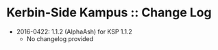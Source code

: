 # Kerbin-Side Kampus :: Change Log

* 2016-0422: 1.1.2 (AlphaAsh) for KSP 1.1.2
	+ No changelog provided
